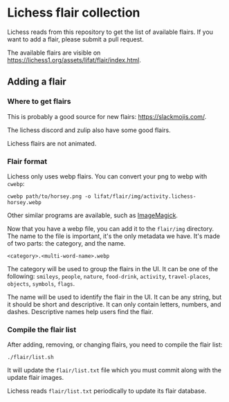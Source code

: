 # Lichess flair collection

Lichess reads from this repository to get the list of available flairs.
If you want to add a flair, please submit a pull request.

The available flairs are visible on https://lichess1.org/assets/lifat/flair/index.html.

## Adding a flair

### Where to get flairs

This is probably a good source for new flairs: https://slackmojis.com/.

The lichess discord and zulip also have some good flairs.

Lichess flairs are not animated.

### Flair format

Lichess only uses webp flairs. You can convert your png to webp with `cwebp`:

```shell
cwebp path/to/horsey.png -o lifat/flair/img/activity.lichess-horsey.webp
```

Other similar programs are available, such as [ImageMagick](https://imagemagick.org/index.php).

Now that you have a webp file, you can add it to the `flair/img` directory.
The name to the file is important, it's the only metadata we have. It's made of two parts: the category, and the name.

`<category>.<multi-word-name>.webp`

The category will be used to group the flairs in the UI. It can be one of the following:
`smileys`, `people`, `nature`, `food-drink`, `activity`, `travel-places`, `objects`, `symbols`, `flags`.

The name will be used to identify the flair in the UI. It can be any string, but it should be short and descriptive.
It can only contain letters, numbers, and dashes. Descriptive names help users find the flair.

### Compile the flair list

After adding, removing, or changing flairs, you need to compile the flair list:

```shell
./flair/list.sh
```

It will update the `flair/list.txt` file which you must commit along with the update flair images.

Lichess reads `flair/list.txt` periodically to update its flair database.
